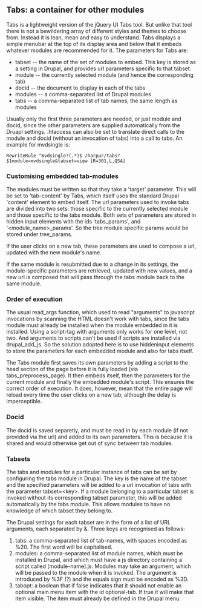 ## Tabs: a container for other modules
Tabs is a lightweight version of the jQuery UI Tabs tool. But unlike 
that tool there is not a bewildering array of different styles and 
themes to choose from. Instead it is lean, mean and easy to understand. 
Tabs displays a simple menubar at the top of its display area and below 
that it embeds whatever modules are recommended for it. The parameters for 
Tabs are:

* tabset -- the name of the set of modules to embed. This key is stored as a 
setting in Drupal, and provides url parameters specific to that tabset. 
* module -- the currently selected module (and hence the corresponding tab)
* docid -- the document to display in each of the tabs
* modules -- a comma-separated list of Drupal modules 
* tabs -- a comma-separated list of tab names, the same length as modules 

Usually only the first three parameters are needed, or just module and 
docid, since the other parameters are supplied automatically from the 
Druapl settings. .htaccess can also be set to translate direct calls to 
the module and docid (without an invocation of tabs) into a call to 
tabs. An example for mvdsingle is:

    RewriteRule ^mvdsingle?(.*)$ /harpur/tabs?$1module=mvdsingle&tabset=view [R=301,L,QSA]
 

### Customising embedded tab-modules
The modules must be written so that they take a 'target' parameter. 
This will be set to 'tab-content' by Tabs, which itself uses the 
standard Drupal 'content' element to embed itself. The url parameters 
used to invoke tabs are divided into two sets: those specific to the 
currently selected module and those specific to the tabs module. Both 
sets of parameters are stored in hidden input elements with the ids 
'tabs_params', and '&lt;module_name&gt;_params'. So the tree module 
specific params would be stored under tree_params.

If the user clicks on a new tab, these parameters are used to compose a 
url, updated with the new module's name.

If the same module is resubmitted due to a change in its settings, the 
module-specific parameters are retrieved, updated with new values, and 
a new url is composed that will pass through the tabs module back to 
the same module.

### Order of execution
The usual read_args function, which used to read "arguments" to 
javascript invocations by scanning the HTML doesn't work with tabs, 
since the tabs module must already be installed when the module 
embedded in it is installed. Using a script-tag with arguments only 
works for one level, not two. And arguments to scripts can't be used if 
scripts are installed via drupal_add_js. So the solution adopted here is
to use hiddeninput elements to store the parameters
for each embedded module and also for tabs itself.

The Tabs module first saves its own parameters by adding a script to 
the head section of the page before it is fully loaded (via 
tabs_preprocess_page). It then embeds itself, then the parameters for 
the current module and finally the embedded module's script. This 
ensures the correct order of execution. It does, however, mean that the 
entire page will reload every time the user clicks on a new tab, 
although the delay is imperceptible.

### Docid

The docid is saved separetly, and must be read in by each module (if 
not provided via the url) and added to its own parameters. This is 
because it is shared and would otherwise get out of sync between tab 
modules.

### Tabsets

The tabs and modules for a particular instance of tabs can be set by 
configuring the tabs module in Drupal. The key is the name of the 
tabset and the specified parameters will be added to a url invocation 
of tabs with the parameter tabset=&lt;key&gt;. If a module belonging to 
a particular tabset is invoked without its corresponding tabset 
parameter, this will be added automatically by the tabs module. This 
allows modules to have no knowledge of which tabset they belong to.

The Drupal settings for each tabset are in the form of a list of URL 
arguments, each separated by &amp;. Three keys are recognised as follows:

1. tabs: a comma-separated list of tab-names, with spaces encoded as %20. 
The first word will be capitalised.
2. modules: a comma-separated list of module names, which must be installed
in Drupal, and which must have a js directory containing a script called 
[module-name].js. Modules may take an argument, which will be passed to the
module when it is invoked. The argument is introduced by %3F (?) and the 
equals sign must be encoded as %3D.
3. tabopt: a boolean that if false indicates that it should not enable an 
optional main menu item with the id optional-tab. If true it will make that 
item visible. The item must already be defined in the Drupal menu.
